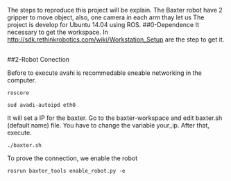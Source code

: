 The steps to reproduce this project will be explain. The Baxter robot have 2 gripper to move object, also, one camera in each arm thay let us  The project is develop for Ubuntu 14.04 using ROS. 
##0-Dependence
It necessary to get the workspace. In http://sdk.rethinkrobotics.com/wiki/Workstation_Setup are the step to get it. 

##
##2-Robot Conection


Before to execute avahi is recommedable eneable networking in the computer.
```
roscore
```




```
sud avadi-autoipd eth0
```
It will set a IP for the baxter. Go to the baxter-workspace and edit baxter.sh (default name) file. You have to change the variable your_ip. After that, execute.


```
./baxter.sh
```


To prove the connection, we enable the robot
```
rosrun baxter_tools enable_robot.py -e
```




